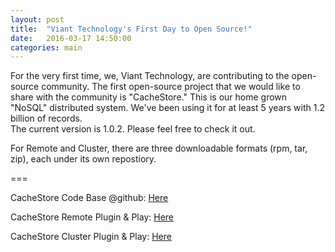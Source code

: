 ```yaml
---
layout: post
title:  "Viant Technology's First Day to Open Source!"
date:   2016-03-17 14:50:00
categories: main
---
```


For the very first time, we, Viant Technology, are contributing to the open-source community. The first open-source project that we would like to share with the community is "CacheStore." This is our home grown "NoSQL" distributed system. We've been using it for at least 5 years with 1.2 billion of records.   
The current version is 1.0.2. Please feel free to check it out.

For Remote and Cluster, there are three downloadable formats (rpm, tar, zip), each under its own repostiory.

===

CacheStore Code Base @github: [Here][csCodeBase]

CacheStore Remote Plugin & Play: [Here][csRemote]

CacheStore Cluster Plugin & Play: [Here][csCluster]

[csCodeBase]: https://github.com/viant/CacheStore
[csRemote]: https://github.com/viant/CacheStore-deploy
[csCluster]: https://github.com/viant/CacheStore-deploy-cluster
